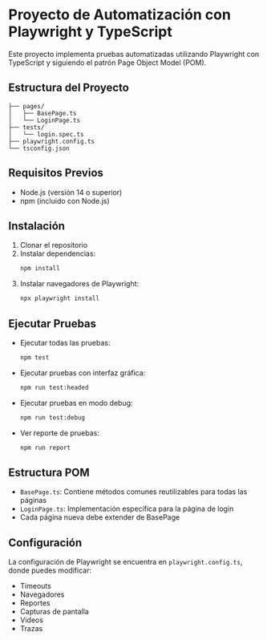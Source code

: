 # Proyecto de Automatización con Playwright y TypeScript

Este proyecto implementa pruebas automatizadas utilizando Playwright con TypeScript y siguiendo el patrón Page Object Model (POM).

## Estructura del Proyecto

```
├── pages/
│   ├── BasePage.ts
│   └── LoginPage.ts
├── tests/
│   └── login.spec.ts
├── playwright.config.ts
└── tsconfig.json
```

## Requisitos Previos

- Node.js (versión 14 o superior)
- npm (incluido con Node.js)

## Instalación

1. Clonar el repositorio
2. Instalar dependencias:
   ```bash
   npm install
   ```
3. Instalar navegadores de Playwright:
   ```bash
   npx playwright install
   ```

## Ejecutar Pruebas

- Ejecutar todas las pruebas:
  ```bash
  npm test
  ```

- Ejecutar pruebas con interfaz gráfica:
  ```bash
  npm run test:headed
  ```

- Ejecutar pruebas en modo debug:
  ```bash
  npm run test:debug
  ```

- Ver reporte de pruebas:
  ```bash
  npm run report
  ```

## Estructura POM

- `BasePage.ts`: Contiene métodos comunes reutilizables para todas las páginas
- `LoginPage.ts`: Implementación específica para la página de login
- Cada página nueva debe extender de BasePage

## Configuración

La configuración de Playwright se encuentra en `playwright.config.ts`, donde puedes modificar:
- Timeouts
- Navegadores
- Reportes
- Capturas de pantalla
- Videos
- Trazas 